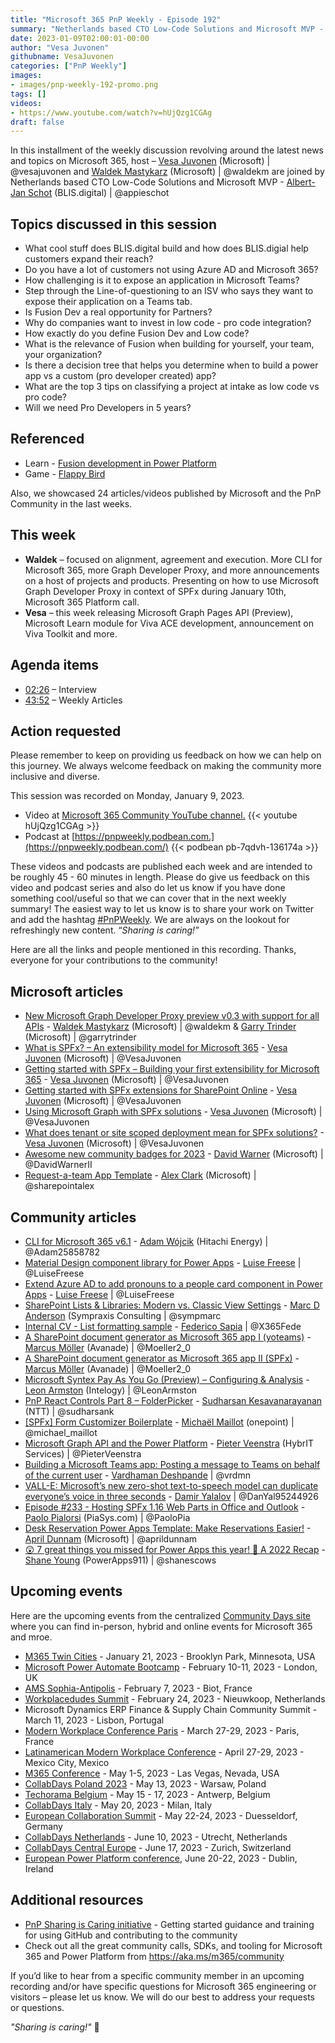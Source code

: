 ```yaml
---
title: "Microsoft 365 PnP Weekly - Episode 192"
summary: "Netherlands based CTO Low-Code Solutions and Microsoft MVP - Albert-Jan Schot (BLIS.digital), joins Microsoft’s Vesa Juvonen and Waldek Mastykarz in a discussion about Fusion development, low code - pro code integration opportunities for Partners, plus 24 articles/videos by Microsoft/Community are highlighted."
date: 2023-01-09T02:00:01-00:00
author: "Vesa Juvonen"
githubname: VesaJuvonen
categories: ["PnP Weekly"]
images:
- images/pnp-weekly-192-promo.png
tags: []
videos:
- https://www.youtube.com/watch?v=hUjQzg1CGAg
draft: false
---
```


In this installment of the weekly discussion revolving around the latest news and topics on Microsoft 365, host – [Vesa Juvonen](https://twitter.com/vesajuvonen) (Microsoft) \| @vesajuvonen and [Waldek Mastykarz](https://twitter.com/waldekm) (Microsoft) \| @waldekm are joined by Netherlands based CTO Low-Code Solutions and Microsoft MVP - [Albert-Jan Schot](https://twitter.com/appieschot) (BLIS.digital) \| @appieschot

## Topics discussed in this session

* What cool stuff does BLIS.digital build and how does BLIS.digial help customers expand their reach?
* Do you have a lot of customers not using Azure AD and Microsoft 365?
* How challenging is it to expose an application in Microsoft Teams?
* Step through the Line-of-questioning to an ISV who says they want to expose their application on a Teams tab.
* Is Fusion Dev a real opportunity for Partners?
* Why do companies want to invest in low code - pro code integration?
* How exactly do you define Fusion Dev and Low code?
* What is the relevance of Fusion when building for yourself, your team, your organization?
* Is there a decision tree that helps you determine when to build a power app vs a custom (pro developer created) app?
* What are the top 3 tips on classifying a project at intake as low code vs pro code?
* Will we need Pro Developers in 5 years?

## Referenced

* Learn - [Fusion development in Power Platform](https://learn.microsoft.com/power-platform/developer/fusion-development)
* Game - [Flappy Bird](https://flappybird.io/)

Also, we showcased 24 articles/videos published by Microsoft and the PnP Community in the last weeks.

## This week

* **Waldek** – focused on alignment, agreement and execution. More CLI for Microsoft 365, more Graph Developer Proxy, and more announcements on a host of projects and products. Presenting on how to use Microsoft Graph Developer Proxy in context of SPFx during January 10th, Microsoft 365 Platform call.
* **Vesa** – this week releasing Microsoft Graph Pages API (Preview), Microsoft Learn module for Viva ACE development, announcement on Viva Toolkit and more.

## Agenda items

* [02:26](https://youtu.be/hUjQzg1CGAg?t=146) – Interview
* [43:52](https://youtu.be/hUjQzg1CGAg?t=2632) – Weekly Articles

## Action requested

Please remember to keep on providing us feedback on how we can help on this journey. We always welcome feedback on making the community more inclusive and diverse.

This session was recorded on Monday, January 9, 2023.

*   Video at [Microsoft 365 Community YouTube channel.](https://aka.ms/m365pnp-videos)
    {{< youtube hUjQzg1CGAg >}}
*   Podcast at [https://pnpweekly.podbean.com.](https://pnpweekly.podbean.com/)
    {{< podbean pb-7qdvh-136174a >}}

These videos and podcasts are published each week and are intended to be roughly 45 - 60 minutes in length.  Please do give us feedback on this video and podcast series and also do let us know if you have done something cool/useful so that we can cover that in the next weekly summary! The easiest way to let us know is to share your work on Twitter and add the hashtag [#PnPWeekly](https://twitter.com/search?q=%23pnpweekly). We are always on the lookout for refreshingly new content. “_Sharing is caring!”_

Here are all the links and people mentioned in this recording. Thanks, everyone for your contributions to the community!

## Microsoft articles

* [New Microsoft Graph Developer Proxy preview v0.3 with support for all APIs](https://devblogs.microsoft.com/microsoft365dev/microsoft-graph-developer-proxy-v0-3/) - [Waldek Mastykarz](https://twitter.com/waldekm) (Microsoft) | @waldekm & [Garry Trinder](https://twitter.com/garrytrinder) (Microsoft) | @garrytrinder
* [What is SPFx? – An extensibility model for Microsoft 365](https://pnp.github.io/blog/post/01-what-is-spfx/) - [Vesa Juvonen](ttps://twitter.com/VesaJuvonen) (Microsoft) | @VesaJuvonen
* [Getting started with SPFx – Building your first extensibility for Microsoft 365](https://pnp.github.io/blog/post/spfx-02-getting-started-with-spfx/) - [Vesa Juvonen](ttps://twitter.com/VesaJuvonen) (Microsoft) | @VesaJuvonen
* [Getting started with SPFx extensions for SharePoint Online](https://pnp.github.io/blog/post/spfx-03-getting-started-with-spfx-extensions-for-spo/) - [Vesa Juvonen](ttps://twitter.com/VesaJuvonen) (Microsoft) | @VesaJuvonen
* [Using Microsoft Graph with SPFx solutions](https://pnp.github.io/blog/post/spfx-04-using-microsoft-graph-in-spfx-solutions/) - [Vesa Juvonen](ttps://twitter.com/VesaJuvonen) (Microsoft) | @VesaJuvonen
* [What does tenant or site scoped deployment mean for SPFx solutions?](https://pnp.github.io/blog/post/spfx-05-tenant-or-site-scoped-spfx-solutions/) - [Vesa Juvonen](ttps://twitter.com/VesaJuvonen) (Microsoft) | @VesaJuvonen
* [Awesome new community badges for 2023](https://twitter.com/DavidWarnerII/status/1611437743124672513?cxt=HHwWgsDTid6F_dwsAAAA) - [David Warner](https://twitter.com/DavidWarnerII) (Microsoft) | @DavidWarnerII
* [Request-a-team App Template](https://github.com/OfficeDev/microsoft-teams-apps-requestateam) - [Alex Clark](https://twitter.com/sharepointalex) (Microsoft) | @sharepointalex

## Community articles

* [CLI for Microsoft 365 v6.1](https://pnp.github.io/blog/cli-for-microsoft-365/cli-for-microsoft-365-v6-1/) - [Adam Wójcik](https://twitter.com/Adam25858782) (Hitachi Energy) | @Adam25858782
* [Material Design component library for Power Apps](https://pnp.github.io/blog/post/material-design-component-library-for-power-apps/) - [Luise Freese](https://twitter.com/LuiseFreese) | @LuiseFreese
* [Extend Azure AD to add pronouns to a people card component in Power Apps](https://pnp.github.io/blog/post/extend-azure-active-directory-to-add-pronouns-to-a-people-card-in-power-apps/) - [Luise Freese](https://twitter.com/LuiseFreese) | @LuiseFreese
* [SharePoint Lists & Libraries: Modern vs. Classic View Settings](https://sympmarc.com/2023/01/06/sharepoint-lists-libraries-modern-vs-classic-view-settings/) - [Marc D Anderson](https://twitter.com/sympmarc) (Sympraxis Consulting | @sympmarc
* [Internal CV - List formatting sample](https://adoption.microsoft.com/en-us/sample-solution-gallery/sample/pnp-list-formatting-internal-cv/) - [Federico Sapia](https://twitter.com/X365Fede) | @X365Fede
* [A SharePoint document generator as Microsoft 365 app I (yoteams)](https://mmsharepoint.wordpress.com/2022/12/28/a-sharepoint-document-generator-as-microsoft-365-app-i-yoteams/) - [Marcus Möller](https://twitter.com/Moeller2_0) (Avanade) | @Moeller2_0
* [A SharePoint document generator as Microsoft 365 app II (SPFx)](https://mmsharepoint.wordpress.com/2022/12/28/a-sharepoint-document-generator-as-microsoft-365-app-ii-spfx/) - [Marcus Möller](https://twitter.com/Moeller2_0) (Avanade) | @Moeller2_0
* [Microsoft Syntex Pay As You Go (Preview) – Configuring & Analysis](https://www.leonarmston.com/2023/01/microsoft-syntex-pay-as-you-go-preview-configuring-analysis/) - [Leon Armston](https://twitter.com/LeonArmston) (Intelogy) | @LeonArmston
* [PnP React Controls Part 8 – FolderPicker](https://spknowledge.com/2023/01/03/pnp-react-controls-part-8-folderpicker/) - [Sudharsan Kesavanarayanan](https://twitter.com/sudharsank) (NTT) | @sudharsank
* [[SPFx] Form Customizer Boilerplate](https://michaelmaillot.github.io/tips/20221223-spfx-form-boilerplate/) - [Michaël Maillot](https://twitter.com/michael_maillot) (onepoint) | @michael_maillot
* [Microsoft Graph API and the Power Platform](https://sharepains.com/2023/01/03/microsoft-graph-api-the-power-platform/) - [Pieter Veenstra](https://twitter.com/PieterVeenstra) (HybrIT Services) | @PieterVeenstra
* [Building a Microsoft Teams app: Posting a message to Teams on behalf of the current user](https://www.vrdmn.com/2022/12/building-microsoft-teams-app-posting.html) - [Vardhaman Deshpande](https://twitter.com/vrdmn) | @vrdmn
* [VALL-E: Microsoft’s new zero-shot text-to-speech model can duplicate everyone’s voice in three seconds](https://mpost.io/vall-e-microsofts-new-zero-shot-text-to-speech-model-can-duplicate-everyones-voice-in-three-seconds/) - [Damir Yalalov](https://twitter.com/DanYal95244926) | @DanYal95244926
* [Episode #233 - Hosting SPFx 1.16 Web Parts in Office and Outlook](https://www.youtube.com/watch?v=EDubNXWZhb4) - [Paolo Pialorsi](https://twitter.com/PaoloPia) (PiaSys.com) | @PaoloPia
* [Desk Reservation Power Apps Template: Make Reservations Easier!](https://www.youtube.com/watch?v=n8fJXTMPYsg) - [April Dunnam](https://twitter.com/aprildunnam) (Microsoft) | @aprildunnam
* [😲 7 great things you missed for Power Apps this year! 🥳 A 2022 Recap](https://www.youtube.com/watch?v=mXX6dTKWra8) - [Shane Young](https://twitter.com/ShanesCows) (PowerApps911) | @shanescows

## Upcoming events

Here are the upcoming events from the centralized [Community Days site](https://communitydays.org/events?when=upcoming) where you can find in-person, hybrid and online events for Microsoft 365 and mroe.

* [M365 Twin Cities](https://www.communitydays.org/event/2023-01-21/m365-twin-cities) - January 21, 2023 - Brooklyn Park, Minnesota, USA
* [Microsoft Power Automate Bootcamp](https://events.powercommunity.com/microsoft-power-automate-bootcamp-2023/) - February 10-11, 2023 - London, UK
* [AMS Sophia-Antipolis](https://www.communitydays.org/event/2023-02-07/ams-sophia-antipolis) - February 7, 2023 - Biot, France
* [Workplacedudes Summit](https://www.communitydays.org/event/2023-02-24/workplacedudes-summit) - February 24, 2023 - Nieuwkoop, Netherlands
* Microsoft Dynamics ERP Finance & Supply Chain Community Summit - March 11, 2023 - Lisbon, Portugal
* [Modern Workplace Conference Paris](https://modern-workplace.pro/) - March 27-29, 2023 - Paris, France
* [Latinamerican Modern Workplace Conference](https://www.communitydays.org/event/2023-04-27/get-cslatam-conference-2023) - April 27-29, 2023 - Mexico City, Mexico
* [M365 Conference](https://m365conf.com/#!/) - May 1-5, 2023 - Las Vegas, Nevada, USA
* [CollabDays Poland 2023](https://www.communitydays.org/event/2023-05-13/collabdays-poland-2023) - May 13, 2023 - Warsaw, Poland
* [Techorama Belgium](https://www.techorama.be/) - May 15 - 17, 2023 - Antwerp, Belgium
* [CollabDays Italy](https://www.collabdays.org/2023-italy/) - May 20, 2023 - Milan, Italy
* [European Collaboration Summit](https://www.collabsummit.eu/) - May 22-24, 2023 - Duesseldorf, Germany
* [CollabDays Netherlands](https://www.communitydays.org/event/2023-06-10/collabdays-netherlands-2023) - June 10, 2023 - Utrecht, Netherlands
* [CollabDays Central Europe](https://www.collabdays.org/2023-ce/) - June 17, 2023 - Zurich, Switzerland
* [European Power Platform conference](https://www.sharepointeurope.com/european-power-platform-conference/), June 20-22, 2023 - Dublin, Ireland

## Additional resources

* [PnP Sharing is Caring initiative](https://aka.ms/sharing-is-caring) - Getting started guidance and training for using GitHub and contributing to the community
* Check out all the great community calls, SDKs, and tooling for Microsoft 365 and Power Platform from <https://aka.ms/m365/community>

If you’d like to hear from a specific community member in an upcoming recording and/or have specific questions for Microsoft 365 engineering or visitors – please let us know. We will do our best to address your requests or questions.

_"Sharing is caring!"_ 🧡
